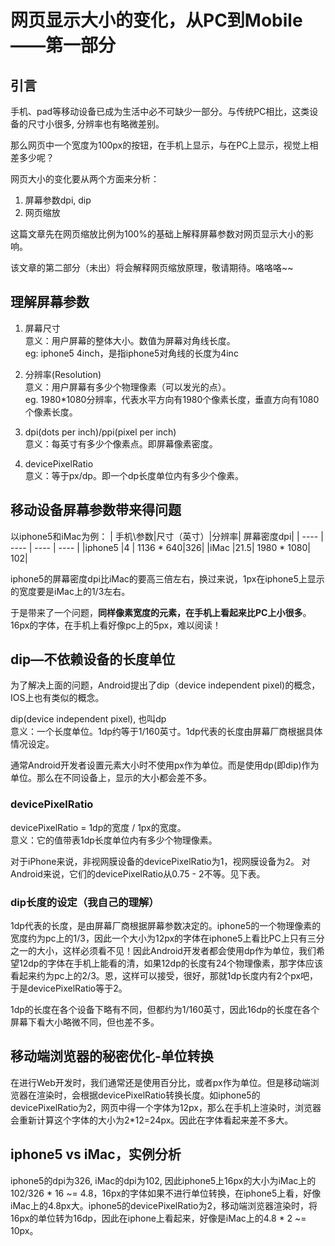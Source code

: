 #  网页显示大小的变化，从PC到Mobile——第一部分

## 引言
手机、pad等移动设备已成为生活中必不可缺少一部分。与传统PC相比，这类设备的尺寸小很多, 分辨率也有略微差别。

那么网页中一个宽度为100px的按钮，在手机上显示，与在PC上显示，视觉上相差多少呢？

网页大小的变化要从两个方面来分析：  
1. 屏幕参数dpi, dip  
2. 网页缩放

这篇文章先在网页缩放比例为100%的基础上解释屏幕参数对网页显示大小的影响。

该文章的第二部分（未出）将会解释网页缩放原理，敬请期待。咯咯咯~~

## 理解屏幕参数

1. 屏幕尺寸  
    意义：用户屏幕的整体大小。数值为屏幕对角线长度。  
    eg: iphone5 4inch，是指iphone5对角线的长度为4inc
    
2. 分辨率(Resolution)  
    意义：用户屏幕有多少个物理像素（可以发光的点）。  
    eg. 1980*1080分辨率，代表水平方向有1980个像素长度，垂直方向有1080个像素长度。

3. dpi(dots per inch)/ppi(pixel per inch)  
    意义：每英寸有多少个像素点。即屏幕像素密度。



5. devicePixelRatio  
    意义：等于px/dp。即一个dp长度单位内有多少个像素。

## 移动设备屏幕参数带来得问题

以iphone5和iMac为例：
| 手机\参数|尺寸（英寸）|分辨率|  屏幕密度dpi|
| ---- | ---- | ---- | ---- | 
|iphone5  |4     | 1136 * 640|326|
|iMac       |21.5| 1980 * 1080| 102|

iphone5的屏幕密度dpi比iMac的要高三倍左右，换过来说，1px在iphone5上显示的宽度要是iMac上的1/3左右。 

于是带来了一个问题，**同样像素宽度的元素，在手机上看起来比PC上小很多**。16px的字体，在手机上看好像pc上的5px，难以阅读！

## dip—不依赖设备的长度单位

为了解决上面的问题，Android提出了dip（device independent pixel)的概念，IOS上也有类似的概念。

dip(device independent pixel), 也叫dp  
    意义：一个长度单位。1dp约等于1/160英寸。1dp代表的长度由屏幕厂商根据具体情况设定。


通常Android开发者设置元素大小时不使用px作为单位。而是使用dp(即dip)作为单位。那么在不同设备上，显示的大小都会差不多。

### devicePixelRatio
devicePixelRatio = 1dp的宽度 / 1px的宽度。  
意义：它的值带表1dp长度单位内有多少个物理像素。

对于iPhone来说，非视网膜设备的devicePixelRatio为1，视网膜设备为2。
对Android来说，它们的devicePixelRatio从0.75 - 2不等。见下表。

### dip长度的设定（我自己的理解）
1dp代表的长度，是由屏幕厂商根据屏幕参数决定的。iphone5的一个物理像素的宽度约为pc上的1/3，因此一个大小为12px的字体在iphone5上看比PC上只有三分之一的大小，这样必须看不见！因此Android开发者都会使用dp作为单位，我们希望12dp的字体在手机上能看的清，如果12dp的长度有24个物理像素，那字体应该看起来约为pc上的2/3。恩，这样可以接受，很好，那就1dp长度内有2个px吧，于是devicePixelRatio等于2。

1dp的长度在各个设备下略有不同，但都约为1/160英寸，因此16dp的长度在各个屏幕下看大小略微不同，但也差不多。

## 移动端浏览器的秘密优化-单位转换

在进行Web开发时，我们通常还是使用百分比，或者px作为单位。但是移动端浏览器在渲染时，会根据devicePixelRatio转换长度。如iphone5的devicePixelRatio为2，网页中得一个字体为12px，那么在手机上渲染时，浏览器会重新计算这个字体的大小为2*12=24px。因此在字体看起来差不多大。

## iphone5 vs iMac，实例分析

iphone5的dpi为326, iMac的dpi为102, 因此iphone5上16px的大小为iMac上的102/326 * 16 ~= 4.8，16px的字体如果不进行单位转换，在iphone5上看，好像iMac上的4.8px大。iphone5的devicePixelRatio为2，移动端浏览器渲染时，将16px的单位转为16dp，因此在iphone上看起来，好像是iMac上的4.8 * 2 ~= 10px。








